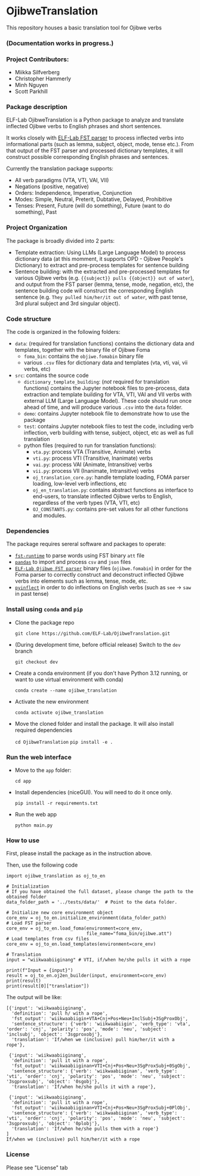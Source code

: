 # OjibweTranslation

This repository houses a basic translation tool for Ojibwe verbs

### (Documentation works in progress.)

### Project Contributors:
- Miikka Silfverberg
- Christopher Hammerly
- Minh Nguyen
- Scott Parkhill


### Package description
ELF-Lab OjibweTranslation is a Python package to analyze and translate inflected Ojibwe verbs to English phrases and short sentences. 

It works closely with [ELF-Lab FST parser](https://github.com/ELF-Lab/OjibweMorph) to process inflected verbs into informational parts (such as lemma, subject, object, mode, tense etc.). From that output of the FST parser and processed dictionary templates, it will construct possible corresponding English phrases and sentences. 

Currently the translation package supports:
- All verb paradigms (VTA, VTI, VAI, VII)
- Negations (positive, negative)
- Orders: Independence, Imperative, Conjunction
- Modes: Simple, Neutral, Preterit, Dubtative, Delayed, Prohibitive
- Tenses: Present, Future (will do something), Future (want to do something), Past

### Project Organization
The package is broadly divided into 2 parts:
- Template extraction: Using LLMs (Large Language Model) to process dictionary data (at this momment, it supports OPD - Ojibwe People's Dictionary) to extract and pre-process templates for sentence building
- Sentence building: with the extracted and pre-processed templates for various Ojibwe verbs (e.g. `{{subject}} pulls {{object}} out of water`), and output from the FST parser (lemma, tense, mode, negation, etc), the sentence building code will construct the corresponding English sentence (e.g. `They pulled him/her/it out of water`, with past tense, 3rd plural subject and 3rd singular object).

### Code structure
The code is organized in the following folders:
- `data`: (required for translation functions) contains the dictionary data and templates, together with the binary file of Ojibwe Foma
  - `foma_bin`: contains the `objiwe.fomabin` binary file
  - various `.csv` files for dictionary data and templates (vta, vti, vai, vii verbs, etc)
- `src`: contains the source code
  - `dictionary_template_building`: (*not* required for translation functions) contains the Jupyter notebook files to pre-process, data extraction and template building for VTA, VTI, VAI and VII verbs with external LLM (Large Language Model). These code should run once ahead of time, and will produce various `.csv` into the `data` folder.
  - `demo`: contains Jupyter notebook file to demonstrate how to use the package
  - `test`: contains Jupyter notebook files to test the code, including verb inflection, verb building with tense, subject, object, etc as well as full translation
  - python files (required to run for translation functions):
    - `vta.py`: process VTA (Transitive, Animate) verbs
    - `vti.py`: process VTI (Transitive, Inanimate) verbs
    - `vai.py`: process VAI (Animate, Intransitive) verbs
    - `vii.py`: process VII (Inanimate, Intransitive) verbs
    - `oj_translation_core.py`: handle template loading, FOMA parser loading, low-level verb inflections, etc
    - `oj_en_translation.py`: contains abstract functions as interface to end-users, to translate inflected Ojibwe verbs to English, regardless of the verb types (VTA, VTI, etc)
    - `OJ_CONSTANTS.py`: contains pre-set values for all other functions and modules. 

### Dependencies
The package requires sereral software and packages to operate:

- [`fst-runtime`](https://github.com/CultureFoundryCA/fst-runtime) to parse words using FST binary `att` file
- [`pandas`](https://pandas.pydata.org/docs/index.html) to import and process `csv` and `json` files
- [`ELF-Lab Ojibwe FST parser`](https://github.com/ELF-Lab/OjibweMorph) binary files (`ojibwe.fomabin`)  in order for the Foma parser to correctly construct and deconstruct inflected Ojibwe verbs into elements such as lemma, tense, mode, etc.
- [`pyinflect`](https://pypi.org/project/pyinflect/0.2.0/) in order to do inflections on English verbs (such as `see` -> `saw` in past tense)



### Install using `conda` and `pip`
- Clone the package repo
  
  `git clone https://github.com/ELF-Lab/OjibweTranslation.git`
- (During development time, before official release) Switch to the `dev` branch
  
  `git checkout dev`
- Create a conda environment (if you don't have Python 3.12 running, or want to use virtual environment with conda)
  
  `conda create --name ojibwe_translation`
- Activate the new environment
  
  `conda activate ojibwe_translation`
- Move the cloned folder and install the package. It will also install required dependencies
  
  `cd OjibweTranslation`
  `pip install -e .`

### Run the web interface
- Move to the `app` folder:

  `cd app`
- Install dependencies (niceGUI). You will need to do it once only.
  
  `pip install -r requirements.txt`
- Run the web app
  
  `python main.py`


### How to use
First, please install the package as in the instruction above.

Then, use the following code

```
import ojibwe_translation as oj_to_en

# Initialization
# If you have obtained the full dataset, please change the path to the obtained folder
data_folder_path = '../tests/data/'  # Point to the data folder.

# Initialize new core environment object
core_env = oj_to_en.initialize_environment(data_folder_path)
# Load FST parser
core_env = oj_to_en.load_foma(environment=core_env, 
                              file_name="foma_bin/ojibwe.att")
# Load templates from csv files
core_env = oj_to_en.load_templates(environment=core_env)

# Translation
input = "wiikwaabiiginang" # VTI, if/when he/she pulls it with a rope

print(f"Input = {input}")
result = oj_to_en.oj2en_builder(input, environment=core_env)
print(result)
print(result[0]["translation"])
```
The output will be like:
```
[{'input': 'wiikwaabiiginang', 
  'definition': 'pull h/ with a rope', 
  'fst_output': 'wiikwaabiigin+VTA+Cnj+Pos+Neu+InclSubj+3SgProxObj', 
  'sentence_structure': {'verb': 'wiikwaabiigin', 'verb_type': 'vta', 'order': 'cnj', 'polarity': 'pos', 'mode': 'neu', 'subject': 'inclsubj', 'object': '3sgproxobj'}, 
  'translation': 'If/when we (inclusive) pull him/her/it with a rope'}, 
 
 {'input': 'wiikwaabiiginang', 
  'definition': 'pull it with a rope', 
  'fst_output': 'wiikwaabiiginan+VTI+Cnj+Pos+Neu+3SgProxSubj+0SgObj', 
  'sentence_structure': {'verb': 'wiikwaabiiginan', 'verb_type': 'vti', 'order': 'cnj', 'polarity': 'pos', 'mode': 'neu', 'subject': '3sgproxsubj', 'object': '0sgobj'}, 
  'translation': 'If/when he/she pulls it with a rope'}, 

 {'input': 'wiikwaabiiginang', 
  'definition': 'pull it with a rope', 
  'fst_output': 'wiikwaabiiginan+VTI+Cnj+Pos+Neu+3SgProxSubj+0PlObj', 
  'sentence_structure': {'verb': 'wiikwaabiiginan', 'verb_type': 'vti', 'order': 'cnj', 'polarity': 'pos', 'mode': 'neu', 'subject': '3sgproxsubj', 'object': '0plobj'}, 
  'translation': 'If/when he/she pulls them with a rope'}
]
If/when we (inclusive) pull him/her/it with a rope
```


### License
Please see "License" tab
